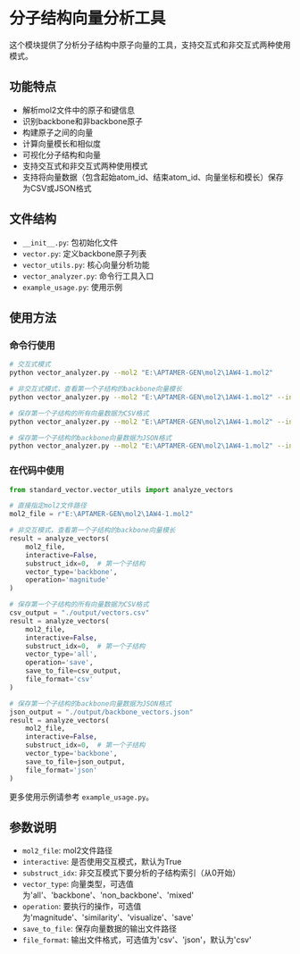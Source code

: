 # 分子结构向量分析工具

这个模块提供了分析分子结构中原子向量的工具，支持交互式和非交互式两种使用模式。

## 功能特点

- 解析mol2文件中的原子和键信息
- 识别backbone和非backbone原子
- 构建原子之间的向量
- 计算向量模长和相似度
- 可视化分子结构和向量
- 支持交互式和非交互式两种使用模式
- 支持将向量数据（包含起始atom_id、结束atom_id、向量坐标和模长）保存为CSV或JSON格式

## 文件结构

- `__init__.py`: 包初始化文件
- `vector.py`: 定义backbone原子列表
- `vector_utils.py`: 核心向量分析功能
- `vector_analyzer.py`: 命令行工具入口
- `example_usage.py`: 使用示例

## 使用方法

### 命令行使用

```bash
# 交互式模式
python vector_analyzer.py --mol2 "E:\APTAMER-GEN\mol2\1AW4-1.mol2"

# 非交互式模式，查看第一个子结构的backbone向量模长
python vector_analyzer.py --mol2 "E:\APTAMER-GEN\mol2\1AW4-1.mol2" --interactive --substruct 0 --vector-type backbone --operation magnitude

# 保存第一个子结构的所有向量数据为CSV格式
python vector_analyzer.py --mol2 "E:\APTAMER-GEN\mol2\1AW4-1.mol2" --interactive --substruct 0 --vector-type all --operation save --save-to "./output/vectors.csv" --format csv

# 保存第一个子结构的backbone向量数据为JSON格式
python vector_analyzer.py --mol2 "E:\APTAMER-GEN\mol2\1AW4-1.mol2" --interactive --substruct 0 --vector-type backbone --operation save --save-to "./output/backbone_vectors.json" --format json
```

### 在代码中使用

```python
from standard_vector.vector_utils import analyze_vectors

# 直接指定mol2文件路径
mol2_file = r"E:\APTAMER-GEN\mol2\1AW4-1.mol2"

# 非交互模式，查看第一个子结构的backbone向量模长
result = analyze_vectors(
    mol2_file,
    interactive=False,
    substruct_idx=0,  # 第一个子结构
    vector_type='backbone',
    operation='magnitude'
)

# 保存第一个子结构的所有向量数据为CSV格式
csv_output = "./output/vectors.csv"
result = analyze_vectors(
    mol2_file,
    interactive=False,
    substruct_idx=0,  # 第一个子结构
    vector_type='all',
    operation='save',
    save_to_file=csv_output,
    file_format='csv'
)

# 保存第一个子结构的backbone向量数据为JSON格式
json_output = "./output/backbone_vectors.json"
result = analyze_vectors(
    mol2_file,
    interactive=False,
    substruct_idx=0,  # 第一个子结构
    vector_type='backbone',
    save_to_file=json_output,
    file_format='json'
)
```

更多使用示例请参考 `example_usage.py`。

## 参数说明

- `mol2_file`: mol2文件路径
- `interactive`: 是否使用交互模式，默认为True
- `substruct_idx`: 非交互模式下要分析的子结构索引（从0开始）
- `vector_type`: 向量类型，可选值为'all'、'backbone'、'non_backbone'、'mixed'
- `operation`: 要执行的操作，可选值为'magnitude'、'similarity'、'visualize'、'save'
- `save_to_file`: 保存向量数据的输出文件路径
- `file_format`: 输出文件格式，可选值为'csv'、'json'，默认为'csv'